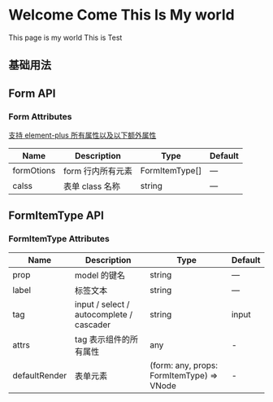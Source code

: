 # Welcome Come This Is My world

This page is my world
This is Test

## 基础用法

<preview path="../../src/components/form/index.vue" title="基础用法" description="form 组件的基础用法"></preview>

## Form API

### Form Attributes

[支持 element-plus 所有属性以及以下额外属性](https://element-plus.org/zh-CN/component/form.html#form-api)

| Name       | Description       | Type           | Default |
| ---------- | ----------------- | -------------- | ------- |
| formOtions | form 行内所有元素 | FormItemType[] | —       |
| calss      | 表单 class 名称   | string         | —       |

## FormItemType API

### FormItemType Attributes

| Name          | Description                              | Type                                      | Default |
| ------------- | ---------------------------------------- | ----------------------------------------- | ------- |
| prop          | model 的键名                             | string                                    | —       |
| label         | 标签文本                                 | string                                    | —       |
| tag           | input / select / autocomplete / cascader | string                                    | input   |
| attrs         | tag 表示组件的所有属性                   | any                                       | -       |
| defaultRender | 表单元素                                 | (form: any, props: FormItemType) => VNode | -       |
